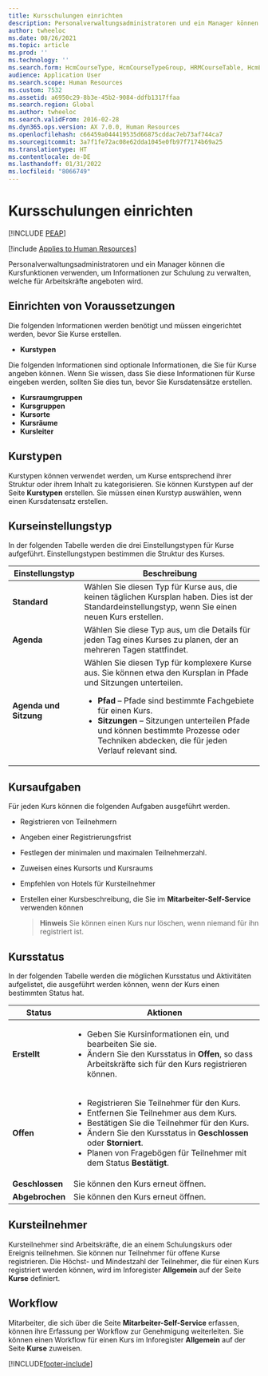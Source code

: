 ```yaml
---
title: Kursschulungen einrichten
description: Personalverwaltungsadministratoren und ein Manager können die Kursfunktionen verwenden, um Informationen zur Schulung zu verwalten, welche für Arbeitskräfte angeboten wird.
author: twheeloc
ms.date: 08/26/2021
ms.topic: article
ms.prod: ''
ms.technology: ''
ms.search.form: HcmCourseType, HcmCourseTypeGroup, HRMCourseTable, HcmLearningWorkspace
audience: Application User
ms.search.scope: Human Resources
ms.custom: 7532
ms.assetid: a6950c29-8b3e-45b2-9084-ddfb1317ffaa
ms.search.region: Global
ms.author: twheeloc
ms.search.validFrom: 2016-02-28
ms.dyn365.ops.version: AX 7.0.0, Human Resources
ms.openlocfilehash: c66459a044419535d66875cddac7eb73af744ca7
ms.sourcegitcommit: 3a7f1fe72ac08e62dda1045e0fb97f7174b69a25
ms.translationtype: HT
ms.contentlocale: de-DE
ms.lasthandoff: 01/31/2022
ms.locfileid: "8066749"
---
```

# <a name="set-up-training-courses"></a>Kursschulungen einrichten


[!INCLUDE [PEAP](../includes/peap-1.md)]

[!include [Applies to Human Resources](../includes/applies-to-hr.md)]

Personalverwaltungsadministratoren und ein Manager können die Kursfunktionen verwenden, um Informationen zur Schulung zu verwalten, welche für Arbeitskräfte angeboten wird.

##  <a name="set-up-prerequisites"></a>Einrichten von Voraussetzungen

Die folgenden Informationen werden benötigt und müssen eingerichtet werden, bevor Sie Kurse erstellen.
-   **Kurstypen**

Die folgenden Informationen sind optionale Informationen, die Sie für Kurse angeben können. Wenn Sie wissen, dass Sie diese Informationen für Kurse eingeben werden, sollten Sie dies tun, bevor Sie Kursdatensätze erstellen.
-   **Kursraumgruppen**
-   **Kursgruppen**
-   **Kursorte**
-   **Kursräume**
-   **Kursleiter**

## <a name="course-types"></a>Kurstypen
Kurstypen können verwendet werden, um Kurse entsprechend ihrer Struktur oder ihrem Inhalt zu kategorisieren. Sie können Kurstypen auf der Seite **Kurstypen** erstellen. Sie müssen einen Kurstyp auswählen, wenn einen Kursdatensatz erstellen.

## <a name="course-setup-type"></a>Kurseinstellungstyp
In der folgenden Tabelle werden die drei Einstellungstypen für Kurse aufgeführt. Einstellungstypen bestimmen die Struktur des Kurses.

<table>
<thead>
<tr class="header">
<th>Einstellungstyp</th>
<th>Beschreibung</th>
</tr>
</thead>
<tbody>
<tr class="odd">
<td><strong>Standard</strong></td>
<td>Wählen Sie diesen Typ für Kurse aus, die keinen täglichen Kursplan haben. Dies ist der Standardeinstellungstyp, wenn Sie einen neuen Kurs erstellen.</td>
</tr>
<tr class="even">
<td><strong>Agenda</strong></td>
<td>Wählen Sie diese Typ aus, um die Details für jeden Tag eines Kurses zu planen, der an mehreren Tagen stattfindet.</td>
</tr>
<tr class="odd">
<td><strong>Agenda und Sitzung</strong></td>
<td>Wählen Sie diesen Typ für komplexere Kurse aus. Sie können etwa den Kursplan in Pfade und Sitzungen unterteilen.
<ul>
<li><strong>Pfad</strong> – Pfade sind bestimmte Fachgebiete für einen Kurs.</li>
<li><strong>Sitzungen</strong> – Sitzungen unterteilen Pfade und können bestimmte Prozesse oder Techniken abdecken, die für jeden Verlauf relevant sind.</li>
</ul></td>
</tr>
</tbody>
</table>

## <a name="course-tasks"></a>Kursaufgaben
Für jeden Kurs können die folgenden Aufgaben ausgeführt werden.
- Registrieren von Teilnehmern
- Angeben einer Registrierungsfrist
- Festlegen der minimalen und maximalen Teilnehmerzahl.
- Zuweisen eines Kursorts und Kursraums
- Empfehlen von Hotels für Kursteilnehmer
- Erstellen einer Kursbeschreibung, die Sie im **Mitarbeiter-Self-Service** verwenden können

  >**Hinweis** Sie können einen Kurs nur löschen, wenn niemand für ihn registriert ist. 

## <a name="course-statuses"></a>Kursstatus
In der folgenden Tabelle werden die möglichen Kursstatus und Aktivitäten aufgelistet, die ausgeführt werden können, wenn der Kurs einen bestimmten Status hat.

<table>
<thead>
<tr class="header">
<th>Status</th>
<th>Aktionen</th>
</tr>
</thead>
<tbody>
<tr class="odd">
<td><strong>Erstellt</strong></td>
<td><ul>
<li>Geben Sie Kursinformationen ein, und bearbeiten Sie sie.</li>
<li>Ändern Sie den Kursstatus in <strong>Offen</strong>, so dass Arbeitskräfte sich für den Kurs registrieren können.</li>
</ul></td>
</tr>
<tr class="even">
<td><strong>Offen</strong></td>
<td><ul>
<li>Registrieren Sie Teilnehmer für den Kurs.</li>
<li>Entfernen Sie Teilnehmer aus dem Kurs.</li>
<li>Bestätigen Sie die Teilnehmer für den Kurs.</li>
<li>Ändern Sie den Kursstatus in <strong>Geschlossen</strong> oder <strong>Storniert</strong>.</li>
<li>Planen von Fragebögen für Teilnehmer mit dem Status <strong>Bestätigt</strong>.</li>
</ul></td>
</tr>
<tr class="odd">
<td><strong>Geschlossen</strong></td>
<td>Sie können den Kurs erneut öffnen.</td>
</tr>
<tr class="even">
<td><strong>Abgebrochen</strong></td>
<td>Sie können den Kurs erneut öffnen.</td>
</tr>
</tbody>
</table>

## <a name="course-participants"></a>Kursteilnehmer
Kursteilnehmer sind Arbeitskräfte, die an einem Schulungskurs oder Ereignis teilnehmen. Sie können nur Teilnehmer für offene Kurse registrieren. Die Höchst- und Mindestzahl der Teilnehmer, die für einen Kurs registriert werden können, wird im Inforegister **Allgemein** auf der Seite **Kurse** definiert.

## <a name="workflow"></a>Workflow

Mitarbeiter, die sich über die Seite **Mitarbeiter-Self-Service** erfassen, können ihre Erfassung per Workflow zur Genehmigung weiterleiten. Sie können einen Workflow für einen Kurs im Inforegister **Allgemein** auf der Seite **Kurse** zuweisen.







[!INCLUDE[footer-include](../includes/footer-banner.md)]

